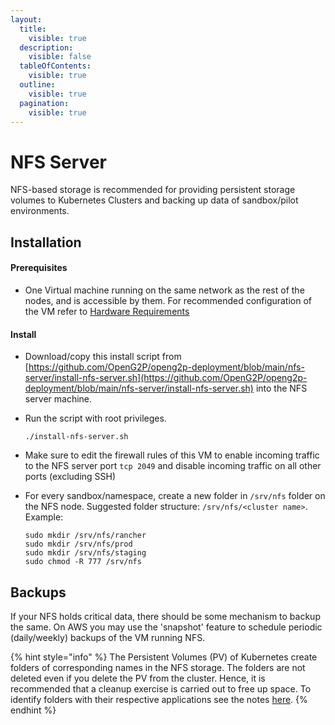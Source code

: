 ```yaml
---
layout:
  title:
    visible: true
  description:
    visible: false
  tableOfContents:
    visible: true
  outline:
    visible: true
  pagination:
    visible: true
---
```


# NFS Server

NFS-based storage is recommended for providing persistent storage volumes to Kubernetes Clusters and backing up data of sandbox/pilot environments.

## Installation

#### Prerequisites

* One Virtual machine running on the same network as the rest of the nodes, and is accessible by them. For recommended configuration of the VM refer to [Hardware Requirements](../hardware-requirements.md)

#### Install

* Download/copy this install script from [https://github.com/OpenG2P/openg2p-deployment/blob/main/nfs-server/install-nfs-server.sh](https://github.com/OpenG2P/openg2p-deployment/blob/main/nfs-server/install-nfs-server.sh) into the NFS server machine.
*   Run the script with root privileges.&#x20;

    ```
    ./install-nfs-server.sh
    ```
* Make sure to edit the firewall rules of this VM to enable incoming traffic to the NFS server port `tcp 2049` and disable incoming traffic on all other ports (excluding SSH)
*   For every sandbox/namespace, create a new folder in `/srv/nfs` folder on the NFS node. Suggested folder structure: `/srv/nfs/<cluster name>`. Example:

    ```
    sudo mkdir /srv/nfs/rancher
    sudo mkdir /srv/nfs/prod
    sudo mkdir /srv/nfs/staging
    sudo chmod -R 777 /srv/nfs
    ```

## Backups

If your NFS holds critical data, there should be some mechanism to backup the same.  On AWS you may use the 'snapshot' feature to schedule periodic (daily/weekly) backups of the VM running NFS. &#x20;

{% hint style="info" %}
The Persistent Volumes (PV) of Kubernetes create folders of corresponding names in the NFS storage. The folders are not deleted even if you delete the PV from the cluster. Hence, it is recommended that a cleanup exercise is carried out to free up space. To identify folders with their respective applications see the notes [here](openg2p-cluster/cluster-setup/#backups).
{% endhint %}
